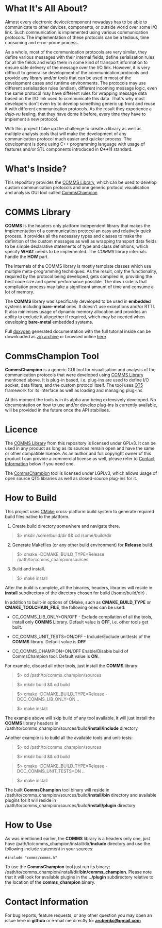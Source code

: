 # What It's All About?
Almost every electronic device/component nowadays has to be able to communicate
to other devices, components, or outside world over some I/O link. Such communication
is implemented using various communication protocols. The implementation of
these protocols can be a tedious, time consuming and error-prone process.

As a whole, most of the communication protocols are very similar, they define
various messages with their internal fields, define serialisation rules
for all the fields and wrap them in some kind of transport information to ensure
safe delivery of the message over the I/O link. However, it is very difficult
to generalise development of the communication protocols and provide any 
library and/or tools that can be used in most of the development cases
and runtime environments. The protocols may use different serialisation rules 
(endian), different incoming message logic, even the same protocol may have
different rules for wrapping message data based on the I/O link used to communicate
this data. That's why most developers don't even try to develop something 
generic up front and reuse it with different communication protocols.
As the result they experience a *deja-vu* feeling, that they have dome it before, every time they
have to implement a new protocol. 

With this project I take up the challenge to create a library as well as
multiple analysis tools that will make the development of any communication
protocol much easier and quicker process. The development is done using C++
programming language with usage of features and/or STL components introduced
in **C++11** standard.

# What's Inside?
This repository provides the [COMMS Library](#COMMS-Library), which can be used to 
develop custom communication protocols and one generic protocol visualisation and analysis GUI tool
called [CommsChampion](#CommsChampion-Tool)

# COMMS Library
**COMMS** is the headers only platform independent library that makes the implementation of a communication
protocol an easy and relatively quick process. It provides all the necessary
types and classes to make the definition of the custom messages as well as
wrapping transport data fields to be simple declarative statements of type and
class definitions, which specify **WHAT** needs to be implemented. The *COMMS*
library internals handle the **HOW** part. 

The internals of the COMMS library is mostly template classes which use 
multiple meta-programming techniques. As the result, only the functionality,
required by the protocol being developed, gets compiled in, providing the best code size and
speed performance possible. The down side is that compilation process may
take a significant amount of time and consume a lot of memory.

The **COMMS** library was specifically developed to be used in **embedded** systems
including **bare-metal** ones. It doesn't use exceptions and/or RTTI. It also
minimises usage of dynamic memory allocation and provides an ability to exclude
it altogether if required, which may be needed when developing **bare-metal**
embedded systems. 

Full [doxygen](www.doxygen.org) generated documentation with the full tutorial inside can be
downloaded as [zip archive](https://dl.dropboxusercontent.com/u/46999418/comms_champion/comms/doc_comms.zip)
or browsed online [here](https://dl.dropboxusercontent.com/u/46999418/comms_champion/comms/html/index.html).

# CommsChampion Tool
**CommsChampion** is a generic GUI tool for visualisation and analysis of the
communication protocols that were developed using [COMMS Library](#COMMS-Library)
mentioned above. It is plug-in based, i.e. plug-ins are used to
define I/O socket, data filters, and the custom protocol itself. The tool
uses [QT5](http://www.qt.io/) framework for its interface as well as loading
and managing plug-ins.

At this moment the tools is in its alpha and being extensively developed. No 
documentation on how to use and/or develop plug-ins is currently available,
will be provided in the future once the API stabilises.   

# Licence
The [COMMS Library](#COMMS-Library) from this repository is licensed under
GPLv3. It can be used in any product as long as its sources remain open and
have the same or other compatible license. As an author and full copyright
owner of this product I can provide a commercial license as well, please refer
to [Contact Information](#Contact-Information) below if you need one.

The [CommsChampion](#CommsChampion-Tool) tool is licensed under LGPLv3, which
allows usage of open source QT5 libraries as well as closed-source plug-ins for
it. 

# How to Build
This project uses [CMake](https://cmake.org) cross-platform build system to
generate required build files native to the platform.

1. Create build directory somewhere and navigate there.
>$> mkdir /some/build/dir && cd /some/build/dir
2. Generate Makefiles (or any other build environment) for **Release** build.
>$> cmake -DCMAKE_BUILD_TYPE=Release /path/to/comms_champion/sources
3. Build and install.
>$> make install

After the build is complete, all the binaries, headers, libraries will reside
in **install** subdirectory of the directory chosen for build (/some/build/dir) .

In addition to built-in options of CMake, such as **CMAKE_BUILD_TYPE** or
**CMAKE_TOOLCHAIN_FILE**, the following ones can be used:

- CC_COMMS_LIB_ONLY=ON/OFF - Exclude compilation of all the tools, install only
**COMMS** Library. Default value is **OFF**, i.e. other tools get built.

- CC_COMMS_UNIT_TESTS=ON/OFF - Include/Exclude unittests of the **COMMS** library.
Default value is **OFF**

- CC_COMMS_CHAMPION=ON/OFF Enable/Disable build of CommsChampion tool. Default value
is **ON**.

For example, discard all other tools, just install the **COMMS** library:

>$> cd /path/to/comms_champion/sources

>$> mkdir build && cd build

>$> cmake -DCMAKE_BUILD_TYPE=Release -DCC_COMMS_LIB_ONLY=ON ..

>$> make install 

The example above will skip build of any tool available, it will just install 
the **COMMS** library headers in /path/to/comms_champion/sources/build/**install/include**
directory

Another example is to build all the available tools and unit-tests:

>$> cd /path/to/comms_champion/sources

>$> mkdir build && cd build

>$> cmake -DCMAKE_BUILD_TYPE=Release -DCC_COMMS_UNIT_TESTS=ON ..

>$> make install 

The built **CommsChampion** tool binary will reside in
/path/to/comms_champion/sources/build/**install/bin** directory and available
plugins for it will reside in /path/to/comms_champion/sources/build/**install/plugin**
directory


# How to Use
As was mentioned earlier, the **COMMS** library is a headers only one, just
have /path/to/comms_champion/install/dir/**include** directory and use the 
following include statement in your sources:

```
#include "comms/comms.h"
```

To use the **CommsChampion** tool just run its binary: 
/path/to/comms_champion/install/dir/**bin/comms_champion**. Please note that
it will look for available plugins in the **../plugin** subdirectory relative
to the location of the **comms_champion** binary.

# Contact Information
For bug reports, feature requests, or any other question you may open an issue
here in **github** or e-mail me directly to: **arobenko@gmail.com**


